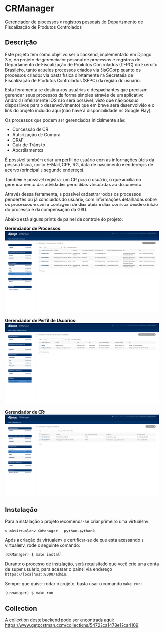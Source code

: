 # CRManager
Gerenciador de processos e registros pessoais do Departamento de Fiscalização de Produtos Controlados.

## Descrição
Este projeto tem como objetivo ser o backend, implementado em Django 3.x, do projeto de gerenciador pessoal de processos e registros do Departamento de Fiscalização de Produtos Controlados (DFPC) do Exército Brasileiro, tanto aqueles processos criados via SisGCorp quanto os processos criados via pasta física diretamente na Secretaria de Fiscalização de Produtos Controlados (SFPC) da região do usuário.

Esta ferramenta se destina aos usuários e despachantes que precisam gerenciar seus processos de forma simples através de um aplicativo Android (infelizmente iOS não será possível, visto que não possuo dispositivos para o desenvolvimento) que em breve será desenvolvido e o link do projeto incluído aqui (não haverá disponibilidade no Google Play).

Os processos que podem ser gerenciados inicialmente são:
- Concessão de CR
- Autorização de Compra
- CRAF
- Guia de Trânsito
- Apostilamentos

É possível também criar um perfil de usuário com as informações úteis da pessoa física, como E-Mail, CPF, RG, data de nascimento e endereços de acervo (principal e segundo endereço).

Também é possível registrar um CR para o usuário, o que auxilia no gerenciamento das atividades permitidas vinculadas ao documento.

Através dessa ferramenta, é possível cadastrar todos os processos pendentes ou já concluídos do usuário, com informações detalhadas sobre os processos e com a contagem de dias úteis e dias corridos desde o início do processo e da compensação da GRU.

Abaixo está alguns prints do painel de controle do projeto:

**Gerenciador de Processos:**
<img src="https://github.com/Wolfterro/CRManager/raw/master/docs/screenshots/screnshot1.png" />

**Gerenciador de Perfil de Usuários:**
<img src="https://github.com/Wolfterro/CRManager/raw/master/docs/screenshots/screnshot2.png" />

**Gerenciador de CR:**
<img src="https://github.com/Wolfterro/CRManager/raw/master/docs/screenshots/screnshot3.png" />

## Instalação
Para a instalação o projeto recomenda-se criar primeiro uma virtualenv:
```shell
$ mkvirtualenv CRManager --python=python3
```

Após a criação da virtualenv e certificar-se de que está acessando a virtualenv, rode o seguinte comando:
```shell
(CRManager) $ make install
```

Durante o processo de instalação, será requisitado que você crie uma conta de super usuário, para acessar o painel via endereço ```https://localhost:8000/admin```. 


Sempre que quiser rodar o projeto, basta usar o comando ```make run```:
```shell
(CRManager) $ make run
```

## Collection
A collection deste backend pode ser encontrada aqui: https://www.getpostman.com/collections/54722ca1478e12ca4109
